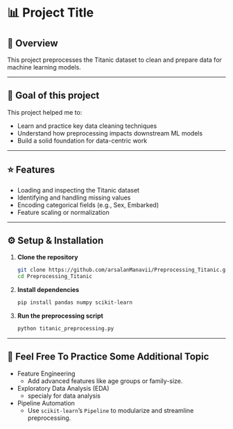# 📊 Project Title

## 📌 Overview
This project preprocesses the Titanic dataset to clean and prepare data for machine learning models.

---


## 🎯 Goal of this project
This project helped me to:
- Learn and practice key data cleaning techniques  
- Understand how preprocessing impacts downstream ML models  
- Build a solid foundation for data-centric work

---

## ⭐ Features
- Loading and inspecting the Titanic dataset  
- Identifying and handling missing values  
- Encoding categorical fields (e.g., Sex, Embarked)  
- Feature scaling or normalization  

---

## ⚙️ Setup & Installation
1. **Clone the repository**
   ```bash
   git clone https://github.com/arsalanManavii/Preprocessing_Titanic.git
   cd Preprocessing_Titanic
2. **Install dependencies**
   ```bash
   pip install pandas numpy scikit-learn
3. **Run the preprocessing script**
   ```bash
   python titanic_preprocessing.py

---
## 💯 Feel Free To Practice Some Additional Topic
- Feature Engineering
  * Add advanced features like age groups or family-size.
- Exploratory Data Analysis (EDA)
  * specialy for data analysis
- Pipeline Automation
  * Use `scikit-learn`’s `Pipeline` to modularize and streamline preprocessing. 
